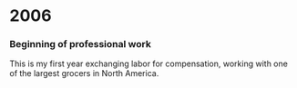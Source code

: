 # 2006
### Beginning of professional work

This is my first year exchanging labor for compensation, working with one of the largest grocers in North America.